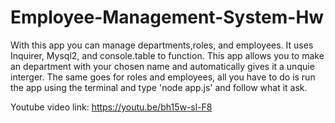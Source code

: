 # Employee-Management-System-Hw
With this app you can manage departments,roles, and employees. It uses Inquirer, Mysql2, and console.table to function. This app allows you to make an department with your chosen name and automatically gives it a unquie interger. The same goes for roles and employees, all you have to do is run the app using the terminal and type 'node app.js' and follow what it ask.

Youtube video link: https://youtu.be/bh15w-sl-F8